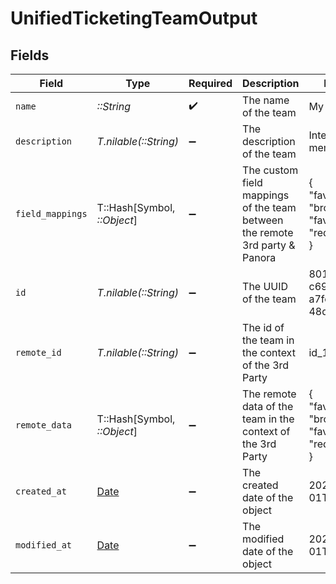 # UnifiedTicketingTeamOutput


## Fields

| Field                                                                       | Type                                                                        | Required                                                                    | Description                                                                 | Example                                                                     |
| --------------------------------------------------------------------------- | --------------------------------------------------------------------------- | --------------------------------------------------------------------------- | --------------------------------------------------------------------------- | --------------------------------------------------------------------------- |
| `name`                                                                      | *::String*                                                                  | :heavy_check_mark:                                                          | The name of the team                                                        | My team                                                                     |
| `description`                                                               | *T.nilable(::String)*                                                       | :heavy_minus_sign:                                                          | The description of the team                                                 | Internal members                                                            |
| `field_mappings`                                                            | T::Hash[Symbol, *::Object*]                                                 | :heavy_minus_sign:                                                          | The custom field mappings of the team between the remote 3rd party & Panora | {<br/>"fav_dish": "broccoli",<br/>"fav_color": "red"<br/>}                  |
| `id`                                                                        | *T.nilable(::String)*                                                       | :heavy_minus_sign:                                                          | The UUID of the team                                                        | 801f9ede-c698-4e66-a7fc-48d19eebaa4f                                        |
| `remote_id`                                                                 | *T.nilable(::String)*                                                       | :heavy_minus_sign:                                                          | The id of the team in the context of the 3rd Party                          | id_1                                                                        |
| `remote_data`                                                               | T::Hash[Symbol, *::Object*]                                                 | :heavy_minus_sign:                                                          | The remote data of the team in the context of the 3rd Party                 | {<br/>"fav_dish": "broccoli",<br/>"fav_color": "red"<br/>}                  |
| `created_at`                                                                | [Date](https://ruby-doc.org/stdlib-2.6.1/libdoc/date/rdoc/Date.html)        | :heavy_minus_sign:                                                          | The created date of the object                                              | 2024-10-01T12:00:00Z                                                        |
| `modified_at`                                                               | [Date](https://ruby-doc.org/stdlib-2.6.1/libdoc/date/rdoc/Date.html)        | :heavy_minus_sign:                                                          | The modified date of the object                                             | 2024-10-01T12:00:00Z                                                        |